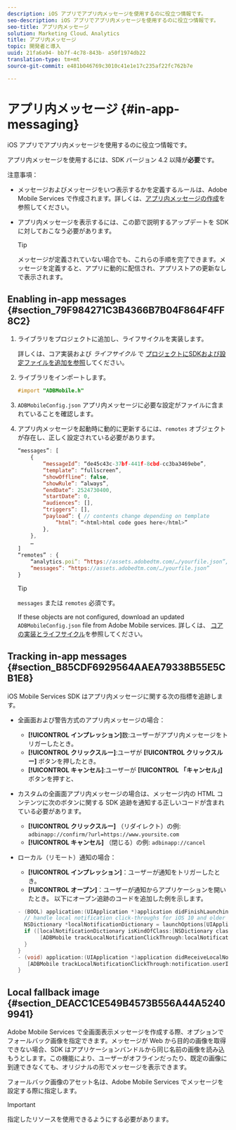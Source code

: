```yaml
---
description: iOS アプリでアプリ内メッセージを使用するのに役立つ情報です。
seo-description: iOS アプリでアプリ内メッセージを使用するのに役立つ情報です。
seo-title: アプリ内メッセージ
solution: Marketing Cloud、Analytics
title: アプリ内メッセージ
topic: 開発者と導入
uuid: 21fa6a94- bb7f-4c78-843b- a50f1974db22
translation-type: tm+mt
source-git-commit: e481b046769c3010c41e1e17c235af22fc762b7e

---
```



# アプリ内メッセージ {#in-app-messaging}

iOS アプリでアプリ内メッセージを使用するのに役立つ情報です。

アプリ内メッセージを使用するには、SDK バージョン 4.2 以降が&#x200B;**必要**&#x200B;です。

注意事項：

* メッセージおよびメッセージをいつ表示するかを定義するルールは、Adobe Mobile Services で作成されます。詳しくは、[アプリ内メッセージの作成](/help/using/in-app-messaging/t-in-app-message/t-in-app-message.md)を参照してください。
* アプリ内メッセージを表示するには、この節で説明するアップデートを SDK に対しておこなう必要があります。

   >[!TIP]
   >
   >メッセージが定義されていない場合でも、これらの手順を完了できます。メッセージを定義すると、アプリに動的に配信され、アプリストアの更新なしで表示されます。

## Enabling in-app messages {#section_79F984271C3B4366B7B04F864F4FF8C2}

1. ライブラリをプロジェクトに追加し、ライフサイクルを実装します。

   詳しくは、コア実装および *ライフサイクル* で [プロジェクトにSDKおよび設定ファイルを追加を参照](/help/ios/getting-started/requirements.md)してください。

1. ライブラリをインポートします。

   ```objective-c
   #import "ADBMobile.h"
   ```

1. `ADBMobileConfig.json` アプリ内メッセージに必要な設定がファイルに含まれていることを確認します。
1. アプリ内メッセージを起動時に動的に更新するには、`remotes` オブジェクトが存在し、正しく設定されている必要があります。

   ```js
   “messages”: [ 
       { 
           “messageId”: “de45c43c-37bf-441f-8cbd-cc3ba3469ebe”, 
           “template”: “fullscreen”, 
           “showOffline”: false, 
           “showRule”: “always”, 
           “endDate”: 2524730400, 
           “startDate”: 0, 
           “audiences”: [], 
           “triggers”: [], 
           “payload”: { // contents change depending on template 
               “html”: “<html>html code goes here</html>” 
           }, 
       }, 
       … 
   ] 
   “remotes” : { 
       “analytics.poi”: “https://assets.adobedtm.com/…/yourfile.json”, 
       “messages”: “https://assets.adobedtm.com/…/yourfile.json” 
   }
   ```

   >[!TIP]
   >
   >`messages` または `remotes` 必須です。

   If these objects are not configured, download an updated `ADBMobileConfig.json` file from Adobe Mobile services. 詳しくは、 [コアの実装とライフサイクル](/help/ios/getting-started/requirements.md)を参照してください。

## Tracking in-app messages {#section_B85CDF6929564AAEA79338B55E5CB1E8}

iOS Mobile Services SDK はアプリ内メッセージに関する次の指標を追跡します。

* 全画面および警告方式のアプリ内メッセージの場合：

   * **[!UICONTROL インプレッション]**&#x200B;数:ユーザーがアプリ内メッセージをトリガーしたとき。
   * **[!UICONTROL クリックスルー]**:ユーザが **[!UICONTROL クリックスルー]** ボタンを押したとき。
   * **[!UICONTROL キャンセル]**:ユーザーが **[!UICONTROL 「キャンセル」]** ボタンを押すと、

* カスタムの全画面アプリ内メッセージの場合は、メッセージ内の HTML コンテンツに次のボタンに関する SDK 追跡を通知する正しいコードが含まれている必要があります。

   * **[!UICONTROL クリックスルー]** （リダイレクト）の例: `adbinapp://confirm/?url=https://www.yoursite.com`
   * **[!UICONTROL キャンセル]** （閉じる）の例: `adbinapp://cancel`

* ローカル（リモート）通知の場合：

   * **[!UICONTROL インプレッション]**：ユーザーが通知をトリガーしたとき。
   * **[!UICONTROL オープン]**：ユーザーが通知からアプリケーションを開いたとき。
   以下にオープン追跡のコードを追加した例を示します。

   ```objective-c
   - (BOOL) application:(UIApplication *)application didFinishLaunchingWithOptions:(NSDictionary *)launchOptions { 
     // handle local notification click-throughs for iOS 10 and older 
     NSDictionary *localNotificationDictionary = launchOptions[UIApplicationLaunchOptionsLocalNotificationKey]; 
     if ([localNotificationDictionary isKindOfClass:[NSDictionary class]]) { 
          [ADBMobile trackLocalNotificationClickThrough:localNotificationDictionary]; 
     } 
   } 
   - (void) application:(UIApplication *)application didReceiveLocalNotification:(UILocalNotification *)notification { 
      [ADBMobile trackLocalNotificationClickThrough:notification.userInfo]; 
   }
   ```

## Local fallback image {#section_DEACC1CE549B4573B556A44A52409941}

Adobe Mobile Services で全画面表示メッセージを作成する際、オプションでフォールバック画像を指定できます。メッセージが Web から目的の画像を取得できない場合、SDK はアプリケーションバンドルから同じ名前の画像を読み込もうとします。この機能により、ユーザーがオフラインだったり、既定の画像に到達できなくても、オリジナルの形でメッセージを表示できます。

フォールバック画像のアセット名は、Adobe Mobile Services でメッセージを設定する際に指定します。

>[!IMPORTANT]
>
>指定したリソースを使用できるようにする必要があります。

